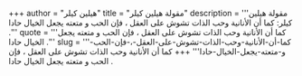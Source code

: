 +++
author = "هيلين كيلر"
title = "مقولة هيلين كيلر"
description = '''مقولة هيلين كيلر: كما أن الأنانية وحب الذات تشوش على العقل ، فإن الحب و متعته يجعل الخيال حادا .'''
quote = '''كما أن الأنانية وحب الذات تشوش على العقل ، فإن الحب و متعته يجعل الخيال حادا .'''
slug = '''كما-أن-الأنانية-وحب-الذات-تشوش-على-العقل-،-فإن-الحب-و-متعته-يجعل-الخيال-حادا'''
+++
كما أن الأنانية وحب الذات تشوش على العقل ، فإن الحب و متعته يجعل الخيال حادا .
